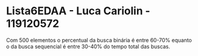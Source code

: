 # Lista6EDAA - Luca Cariolin - 119120572

Com 500 elementos o percentual da busca binária é entre 60-70% equanto o da busca sequencial é entre 30-40% do tempo total das buscas.

